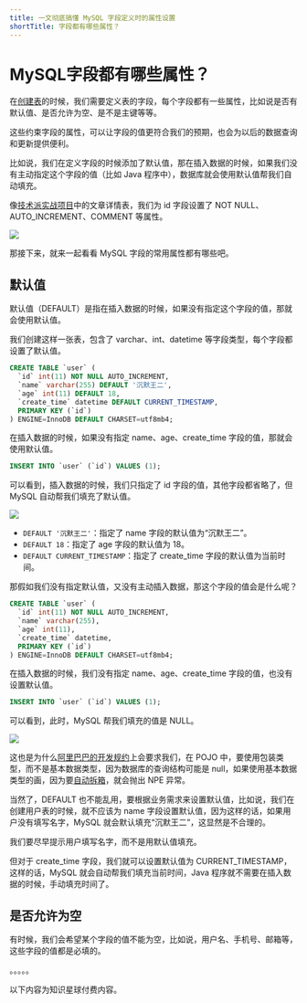 ```yaml
---
title: 一文彻底搞懂 MySQL 字段定义时的属性设置
shortTitle: 字段都有哪些属性？
---
```


# MySQL字段都有哪些属性？

在[创建表](https://javabetter.cn/mysql/table.html)的时候，我们需要定义表的字段，每个字段都有一些属性，比如说是否有默认值、是否允许为空、是不是主键等等。

这些约束字段的属性，可以让字段的值更符合我们的预期，也会为以后的数据查询和更新提供便利。

比如说，我们在定义字段的时候添加了默认值，那在插入数据的时候，如果我们没有主动指定这个字段的值（比如 Java 程序中），数据库就会使用默认值帮我们自动填充。

像[技术派实战项目](https://javabetter.cn/zhishixingqiu/paicoding.html)中的文章详情表，我们为 id 字段设置了 NOT NULL、AUTO_INCREMENT、COMMENT 等属性。

![](https://cdn.tobebetterjavaer.com/stutymore/column-20240206170954.png)

那接下来，就来一起看看 MySQL 字段的常用属性都有哪些吧。

## 默认值

默认值（DEFAULT）是指在插入数据的时候，如果没有指定这个字段的值，那就会使用默认值。

我们创建这样一张表，包含了 varchar、int、datetime 等字段类型，每个字段都设置了默认值。

```sql
CREATE TABLE `user` (
  `id` int(11) NOT NULL AUTO_INCREMENT,
  `name` varchar(255) DEFAULT '沉默王二',
  `age` int(11) DEFAULT 18,
  `create_time` datetime DEFAULT CURRENT_TIMESTAMP,
  PRIMARY KEY (`id`)
) ENGINE=InnoDB DEFAULT CHARSET=utf8mb4;
```

在插入数据的时候，如果没有指定 name、age、create_time 字段的值，那就会使用默认值。

```sql
INSERT INTO `user` (`id`) VALUES (1);
```

可以看到，插入数据的时候，我们只指定了 id 字段的值，其他字段都省略了，但 MySQL 自动帮我们填充了默认值。

![](https://cdn.tobebetterjavaer.com/stutymore/column-20240208063305.png)

- `DEFAULT '沉默王二'`：指定了 name 字段的默认值为“沉默王二”。
- `DEFAULT 18`：指定了 age 字段的默认值为 18。
- `DEFAULT CURRENT_TIMESTAMP`：指定了 create_time 字段的默认值为当前时间。

那假如我们没有指定默认值，又没有主动插入数据，那这个字段的值会是什么呢？

```sql
CREATE TABLE `user` (
  `id` int(11) NOT NULL AUTO_INCREMENT,
  `name` varchar(255),
  `age` int(11),
  `create_time` datetime,
  PRIMARY KEY (`id`)
) ENGINE=InnoDB DEFAULT CHARSET=utf8mb4;
```

在插入数据的时候，我们没有指定 name、age、create_time 字段的值，也没有设置默认值。

```sql
INSERT INTO `user` (`id`) VALUES (1);
```

可以看到，此时，MySQL 帮我们填充的值是 NULL。

![](https://cdn.tobebetterjavaer.com/stutymore/column-20240208063712.png)

这也是为什么[阿里巴巴的开发规约](https://javabetter.cn/pdf/ali-java-shouce.html)上会要求我们，在 POJO 中，要使用包装类型，而不是基本数据类型，因为数据库的查询结构可能是 null，如果使用基本数据类型的画，因为要[自动拆箱](https://javabetter.cn/basic-extra-meal/box.html)，就会抛出 NPE 异常。

当然了，DEFAULT 也不能乱用，要根据业务需求来设置默认值，比如说，我们在创建用户表的时候，就不应该为 name 字段设置默认值，因为这样的话，如果用户没有填写名字，MySQL 就会默认填充“沉默王二”，这显然是不合理的。

我们要尽早提示用户填写名字，而不是用默认值填充。

但对于 create_time 字段，我们就可以设置默认值为 CURRENT_TIMESTAMP，这样的话，MySQL 就会自动帮我们填充当前时间，Java 程序就不需要在插入数据的时候，手动填充时间了。

## 是否允许为空

有时候，我们会希望某个字段的值不能为空，比如说，用户名、手机号、邮箱等，这些字段的值都是必填的。

。。。。。

以下内容为知识星球付费内容。